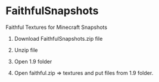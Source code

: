 # FaithfulSnapshots
Faithful Textures for Minecraft Snapshots

1) Download FaithfulSnapshots.zip file

2) Unzip file

3) Open 1.9 folder

4) Open faithful.zip => textures and put files from 1.9 folder.
